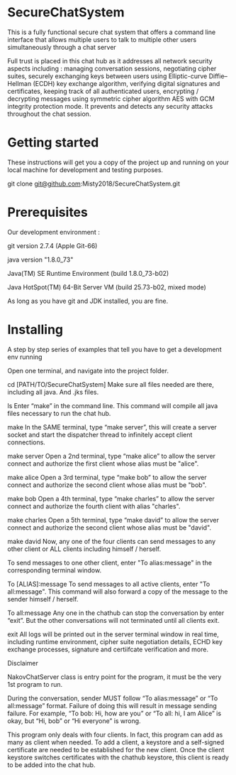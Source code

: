 # SecureChatSystem
This is a fully functional secure chat system that offers a command line interface that allows multiple users to talk to multiple other users simultaneously through a chat server

Full trust is placed in this chat hub as it addresses all network security aspects including : managing conversation sessions, negotiating cipher suites, securely exchanging keys between users using Elliptic-curve Diffie–Hellman (ECDH) key exchange algorithm, verifying digital signatures and certificates, keeping track of all authenticated users, encrypting / decrypting messages using symmetric cipher algorithm AES with GCM integrity protection mode. It prevents and detects any security attacks throughout the chat session.


 # Getting started
 These instructions will get you a copy of the project up and running on your local machine for development and testing     purposes.

git clone git@github.com:Misty2018/SecureChatSystem.git

# Prerequisites
Our development environment :

git version 2.7.4 (Apple Git-66)

java version "1.8.0_73"

Java(TM) SE Runtime Environment (build 1.8.0_73-b02)

Java HotSpot(TM) 64-Bit Server VM (build 25.73-b02, mixed mode)

As long as you have git and JDK installed, you are fine.


# Installing
A step by step series of examples that tell you have to get a development env running

Open one terminal, and navigate into the project folder.

cd [PATH/TO/SecureChatSystem]
Make sure all files needed are there, including all java. And .jks files.

ls
Enter “make” in the command line. This command will compile all java files necessary to run the chat hub.

make
In the SAME terminal, type “make server”, this will create a server socket and start the dispatcher thread to infinitely accept client connections.

make server
Open a 2nd terminal, type “make alice” to allow the server connect and authorize the first client whose alias must be "alice".

make alice
Open a 3rd terminal, type “make bob” to allow the server connect and authorize the second client whose alias must be "bob".

make bob
Open a 4th terminal, type “make charles” to allow the server connect and authorize the fourth client with alias "charles".

make charles
Open a 5th terminal, type “make david” to allow the server connect and authorize the second client whose alias must be "david".

make david
Now, any one of the four clients can send messages to any other client or ALL clients including himself / herself.

To send messages to one other client, enter "To alias:message" in the corresponding terminal window.

To [ALIAS]:message
To send messages to all active clients, enter "To all:message". This command will also forward a copy of the message to the sender himself / herself.

To all:message
Any one in the chathub can stop the conversation by enter “exit”. But the other conversations will not terminated until all clients exit.

exit
All logs will be printed out in the server terminal window in real time, including runtime environment, cipher suite negotiation details, ECHD key exchange processes, signature and certiifcate verification and more.

Disclaimer

NakovChatServer class is entry point for the program, it must be the very 1st program to run.

During the conversation, sender MUST follow “To alias:message” or “To all:message” format. Failure of doing this will result in message sending failure. For example, “To bob: Hi, how are you” or “To all: hi, I am Alice” is okay, but “Hi, bob” or “Hi everyone” is wrong.

This program only deals with four clients. In fact, this program can add as many as client when needed. To add a client, a keystore and a self-signed certificate are needed to be established for the new client. Once the client keystore switches certificates with the chathub keystore, this client is ready to be added into the chat hub.

